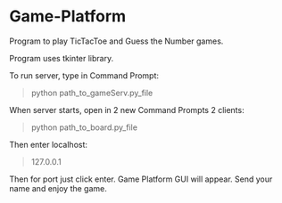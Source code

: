 # Game-Platform

Program to play TicTacToe and Guess the Number games.

Program uses tkinter library.

To run server, type in Command Prompt:

> python path_to_gameServ.py_file

When server starts, open in 2 new Command Prompts 2 clients:

> python path_to_board.py_file

Then enter localhost:

> 127.0.0.1

Then for port just click enter. Game Platform GUI will appear. Send your name and enjoy the game.

